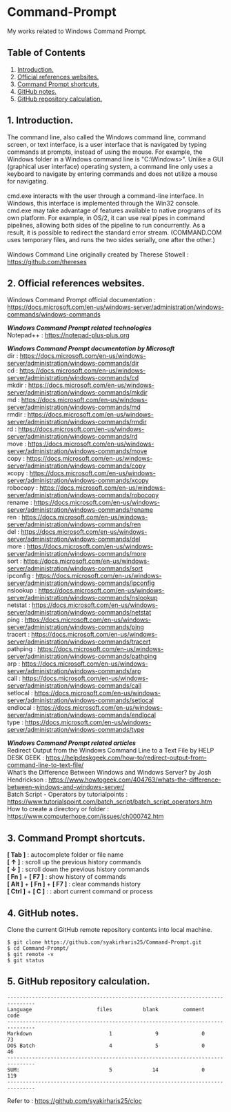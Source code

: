 # Command-Prompt
My works related to Windows Command Prompt.

## Table of Contents
1. [Introduction.](#introduction)
2. [Official references websites.](#references)
3. [Command Prompt shortcuts.](#shortcuts)
4. [GitHub notes.](#github)
5. [GitHub repository calculation.](#calculation)

<a name="introduction"></a>
## 1. Introduction.
The command line, also called the Windows command line, command screen, or text interface, is a user interface that is navigated by typing commands at prompts, instead of using the mouse. For example, the Windows folder in a Windows command line is "C:\Windows>". Unlike a GUI (graphical user interface) operating system, a command line only uses a keyboard to navigate by entering commands and does not utilize a mouse for navigating.
<br /><br />
cmd.exe interacts with the user through a command-line interface. In Windows, this interface is implemented through the Win32 console. cmd.exe may take advantage of features available to native programs of its own platform. For example, in OS/2, it can use real pipes in command pipelines, allowing both sides of the pipeline to run concurrently. As a result, it is possible to redirect the standard error stream. (COMMAND.COM uses temporary files, and runs the two sides serially, one after the other.)
<br /><br />
Windows Command Line originally created by Therese Stowell : https://github.com/thereses <br />

<a name="references"></a>
## 2. Official references websites. 
Windows Command Prompt official documentation : https://docs.microsoft.com/en-us/windows-server/administration/windows-commands/windows-commands <br />

**_Windows Command Prompt related technologies_** <br />
Notepad++ : https://notepad-plus-plus.org <br />

**_Windows Command Prompt documentation by Microsoft_** <br />
dir : https://docs.microsoft.com/en-us/windows-server/administration/windows-commands/dir <br />
cd : https://docs.microsoft.com/en-us/windows-server/administration/windows-commands/cd <br />
mkdir : https://docs.microsoft.com/en-us/windows-server/administration/windows-commands/mkdir <br />
md : https://docs.microsoft.com/en-us/windows-server/administration/windows-commands/md <br />
rmdir : https://docs.microsoft.com/en-us/windows-server/administration/windows-commands/rmdir <br />
rd : https://docs.microsoft.com/en-us/windows-server/administration/windows-commands/rd <br />
move : https://docs.microsoft.com/en-us/windows-server/administration/windows-commands/move <br />
copy : https://docs.microsoft.com/en-us/windows-server/administration/windows-commands/copy <br />
xcopy : https://docs.microsoft.com/en-us/windows-server/administration/windows-commands/xcopy <br />
robocopy : https://docs.microsoft.com/en-us/windows-server/administration/windows-commands/robocopy <br />
rename : https://docs.microsoft.com/en-us/windows-server/administration/windows-commands/rename <br />
ren : https://docs.microsoft.com/en-us/windows-server/administration/windows-commands/ren <br />
del : https://docs.microsoft.com/en-us/windows-server/administration/windows-commands/del <br />
more : https://docs.microsoft.com/en-us/windows-server/administration/windows-commands/more <br />
sort : https://docs.microsoft.com/en-us/windows-server/administration/windows-commands/sort <br />
ipconfig : https://docs.microsoft.com/en-us/windows-server/administration/windows-commands/ipconfig <br />
nslookup : https://docs.microsoft.com/en-us/windows-server/administration/windows-commands/nslookup <br />
netstat : https://docs.microsoft.com/en-us/windows-server/administration/windows-commands/netstat <br />
ping : https://docs.microsoft.com/en-us/windows-server/administration/windows-commands/ping <br />
tracert : https://docs.microsoft.com/en-us/windows-server/administration/windows-commands/tracert <br />
pathping : https://docs.microsoft.com/en-us/windows-server/administration/windows-commands/pathping <br />
arp : https://docs.microsoft.com/en-us/windows-server/administration/windows-commands/arp <br />
call : https://docs.microsoft.com/en-us/windows-server/administration/windows-commands/call <br />
setlocal : https://docs.microsoft.com/en-us/windows-server/administration/windows-commands/setlocal <br />
endlocal : https://docs.microsoft.com/en-us/windows-server/administration/windows-commands/endlocal <br />
type : https://docs.microsoft.com/en-us/windows-server/administration/windows-commands/type <br />

**_Windows Command Prompt related articles_** <br />
Redirect Output from the Windows Command Line to a Text File by HELP DESK GEEK : https://helpdeskgeek.com/how-to/redirect-output-from-command-line-to-text-file/ <br />
What’s the Difference Between Windows and Windows Server? by Josh Hendrickson : https://www.howtogeek.com/404763/whats-the-difference-between-windows-and-windows-server/ <br />
Batch Script - Operators by tutorialpoints : https://www.tutorialspoint.com/batch_script/batch_script_operators.htm <br />
How to create a directory or folder : https://www.computerhope.com/issues/ch000742.htm <br />

<a name="shortcuts"></a>
## 3. Command Prompt shortcuts.
**[ Tab ]** : autocomplete folder or file name <br />
**[ ↑ ]** : scroll up the previous history commands <br />
**[ ↓ ]** : scroll down the previous history commands <br />
**[ Fn ]** + **[ F7 ]** : show history of commands <br />
**[ Alt ]** + **[ Fn ]** + **[ F7 ]** : clear commands history <br />
**[ Ctrl ]** + **[ C ]** : : abort current command or process <br />

<a name="github"></a>
## 4. GitHub notes.
Clone the current GitHub remote repository contents into local machine.
```
$ git clone https://github.com/syakirharis25/Command-Prompt.git
$ cd Command-Prompt/
$ git remote -v
$ git status
```

<a name="calculation"></a>
## 5. GitHub repository calculation.
```
-------------------------------------------------------------------------------
Language                     files          blank        comment           code
-------------------------------------------------------------------------------
Markdown                         1              9              0             73
DOS Batch                        4              5              0             46
-------------------------------------------------------------------------------
SUM:                             5             14              0            119
-------------------------------------------------------------------------------
```
Refer to : https://github.com/syakirharis25/cloc

